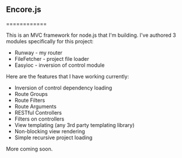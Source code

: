 
## Encore.js
============

This is an MVC framework for node.js that I'm building. I've authored 3 modules specifically for this project:  
* Runway - my router
* FileFetcher - project file loader
* Easyioc - inversion of control module

Here are the features that I have working currently:  

* Inversion of control dependency loading  
* Route Groups  
* Route Filters  
* Route Arguments  
* RESTful Controllers  
* Filters on controllers  
* View templating (any 3rd party templating library)  
* Non-blocking view rendering  
* Simple recursive project loading

More coming soon.

